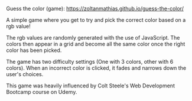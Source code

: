 Guess the color (game): https://zoltanmathias.github.io/guess-the-color/

A simple game where you get to try and pick the correct color based on a rgb value!

The rgb values are randomly generated with the use of JavaScript. The colors then appear in a grid and become all the same color once the right color has been picked.

The game has two difficulty settings (One with 3 colors, other with 6 colors).
When an incorrect color is clicked, it fades and narrows down the user's choices.

This game was heavily influenced by Colt Steele's Web Development Bootcamp course on Udemy.
